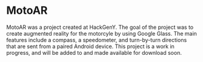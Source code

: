 # MotoAR
MotoAR was a project created at HackGenY. The goal of the project was to create augmented reality for the 
motorcyle by using Google Glass. The main features include a compass, a speedometer, and turn-by-turn
directions that are sent from a paired Android device. This project is a work in progress, and will be added to 
and made available for download soon.

